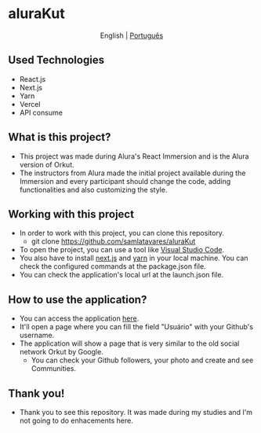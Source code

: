 # aluraKut

<p align="center">
	<span>English</span> | <a href="https://github.com/samlatavares/aluraKut/blob/main/translations/pt-br/README.md">Português</a>
</p>

## Used Technologies
- React.js
- Next.js
- Yarn
- Vercel
- API consume

## What is this project?
- This project was made during Alura's React Immersion and is the Alura version of Orkut.
- The instructors from Alura made the initial project available during the Immersion and every participant should change the code, adding functionalities and also customizing the style.

## Working with this project
- In order to work with this project, you can clone this repository.
	- git clone https://github.com/samlatavares/aluraKut
- To open the project, you can use a tool like <a href="https://code.visualstudio.com/download" target="_blank">Visual Studio Code</a>.
- You also have to install <a href="https://nextjs.org/docs" target="_blank">next.js</a> and <a href="https://yarnpkg.com/getting-started" target="_blank">yarn</a> in your local machine. You can check the configured commands at the package.json file.
- You can check the application's local url at the launch.json file.

## How to use the application?
- You can access the application <a href="https://alurakut-olive-delta.vercel.app/login" target="_blank">here</a>.
- It'll open a page where you can fill the field "Usuário" with your Github's username.
- The application will show a page that is very similar to the old social network Orkut by Google.
	- You can check your Github followers, your photo and create and see Communities.
	
## Thank you!
- Thank you to see this repository. It was made during my studies and I'm not going to do enhacements here.